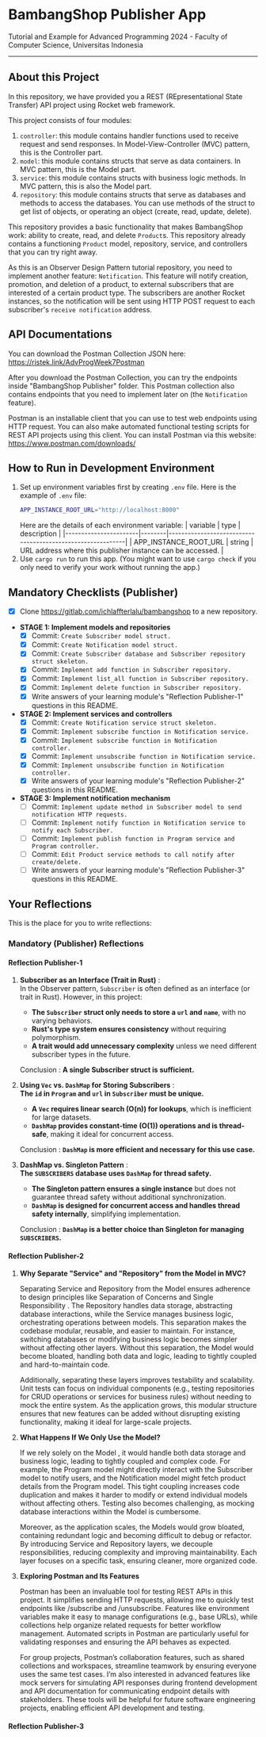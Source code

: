 # BambangShop Publisher App
Tutorial and Example for Advanced Programming 2024 - Faculty of Computer Science, Universitas Indonesia

---

## About this Project
In this repository, we have provided you a REST (REpresentational State Transfer) API project using Rocket web framework.

This project consists of four modules:
1.  `controller`: this module contains handler functions used to receive request and send responses.
    In Model-View-Controller (MVC) pattern, this is the Controller part.
2.  `model`: this module contains structs that serve as data containers.
    In MVC pattern, this is the Model part.
3.  `service`: this module contains structs with business logic methods.
    In MVC pattern, this is also the Model part.
4.  `repository`: this module contains structs that serve as databases and methods to access the databases.
    You can use methods of the struct to get list of objects, or operating an object (create, read, update, delete).

This repository provides a basic functionality that makes BambangShop work: ability to create, read, and delete `Product`s.
This repository already contains a functioning `Product` model, repository, service, and controllers that you can try right away.

As this is an Observer Design Pattern tutorial repository, you need to implement another feature: `Notification`.
This feature will notify creation, promotion, and deletion of a product, to external subscribers that are interested of a certain product type.
The subscribers are another Rocket instances, so the notification will be sent using HTTP POST request to each subscriber's `receive notification` address.

## API Documentations

You can download the Postman Collection JSON here: https://ristek.link/AdvProgWeek7Postman

After you download the Postman Collection, you can try the endpoints inside "BambangShop Publisher" folder.
This Postman collection also contains endpoints that you need to implement later on (the `Notification` feature).

Postman is an installable client that you can use to test web endpoints using HTTP request.
You can also make automated functional testing scripts for REST API projects using this client.
You can install Postman via this website: https://www.postman.com/downloads/

## How to Run in Development Environment
1.  Set up environment variables first by creating `.env` file.
    Here is the example of `.env` file:
    ```bash
    APP_INSTANCE_ROOT_URL="http://localhost:8000"
    ```
    Here are the details of each environment variable:
    | variable              | type   | description                                                |
    |-----------------------|--------|------------------------------------------------------------|
    | APP_INSTANCE_ROOT_URL | string | URL address where this publisher instance can be accessed. |
2.  Use `cargo run` to run this app.
    (You might want to use `cargo check` if you only need to verify your work without running the app.)

## Mandatory Checklists (Publisher)
-   [x] Clone https://gitlab.com/ichlaffterlalu/bambangshop to a new repository.
-   **STAGE 1: Implement models and repositories**
    -   [x] Commit: `Create Subscriber model struct.`
    -   [x] Commit: `Create Notification model struct.`
    -   [x] Commit: `Create Subscriber database and Subscriber repository struct skeleton.`
    -   [x] Commit: `Implement add function in Subscriber repository.`
    -   [x] Commit: `Implement list_all function in Subscriber repository.`
    -   [x] Commit: `Implement delete function in Subscriber repository.`
    -   [x] Write answers of your learning module's "Reflection Publisher-1" questions in this README.
-   **STAGE 2: Implement services and controllers**
    -   [x] Commit: `Create Notification service struct skeleton.`
    -   [x] Commit: `Implement subscribe function in Notification service.`
    -   [x] Commit: `Implement subscribe function in Notification controller.`
    -   [x] Commit: `Implement unsubscribe function in Notification service.`
    -   [x] Commit: `Implement unsubscribe function in Notification controller.`
    -   [x] Write answers of your learning module's "Reflection Publisher-2" questions in this README.
-   **STAGE 3: Implement notification mechanism**
    -   [ ] Commit: `Implement update method in Subscriber model to send notification HTTP requests.`
    -   [ ] Commit: `Implement notify function in Notification service to notify each Subscriber.`
    -   [ ] Commit: `Implement publish function in Program service and Program controller.`
    -   [ ] Commit: `Edit Product service methods to call notify after create/delete.`
    -   [ ] Write answers of your learning module's "Reflection Publisher-3" questions in this README.

## Your Reflections
This is the place for you to write reflections:

### Mandatory (Publisher) Reflections

#### Reflection Publisher-1

1. **Subscriber as an Interface (Trait in Rust)** :
   <br>In the Observer pattern, `Subscriber` is often defined as an interface (or trait in Rust). However, in this project:
   <br>
   - **The `Subscriber` struct only needs to store a `url` and `name`**, with no varying behaviors.
   - **Rust's type system ensures consistency** without requiring polymorphism.
   - **A trait would add unnecessary complexity** unless we need different subscriber types in the future.
   
   Conclusion : **A single Subscriber struct is sufficient.**


2. **Using `Vec` vs. `DashMap` for Storing Subscribers** :
   <br>**The `id` in `Program` and `url` in `Subscriber` must be unique.**
   <br>

   - **A `Vec` requires linear search (O(n)) for lookups**, which is inefficient for large datasets.
   - **`DashMap` provides constant-time (O(1)) operations and is thread-safe**, making it ideal for concurrent access.
   
   Conclusion : **`DashMap` is more efficient and necessary for this use case.**


3. **DashMap vs. Singleton Pattern** :
   <br>**The `SUBSCRIBERS` database uses `DashMap` for thread safety.**
   <br>

   - **The Singleton pattern ensures a single instance** but does not guarantee thread safety without additional synchronization.
   - **`DashMap` is designed for concurrent access and handles thread safety internally**, simplifying implementation.
   
   Conclusion : **`DashMap` is a better choice than Singleton for managing `SUBSCRIBERS`.**

#### Reflection Publisher-2

1. **Why Separate "Service" and "Repository" from the Model in MVC?**

    Separating Service and Repository from the Model ensures adherence to design principles like Separation of Concerns and Single Responsibility . The Repository handles data storage, abstracting database interactions, while the Service manages business logic, orchestrating operations between models. This separation makes the codebase modular, reusable, and easier to maintain. For instance, switching databases or modifying business logic becomes simpler without affecting other layers. Without this separation, the Model would become bloated, handling both data and logic, leading to tightly coupled and hard-to-maintain code.

    Additionally, separating these layers improves testability and scalability. Unit tests can focus on individual components (e.g., testing repositories for CRUD operations or services for business rules) without needing to mock the entire system. As the application grows, this modular structure ensures that new features can be added without disrupting existing functionality, making it ideal for large-scale projects.


2. **What Happens If We Only Use the Model?**
   
    If we rely solely on the Model , it would handle both data storage and business logic, leading to tightly coupled and complex code. For example, the Program model might directly interact with the Subscriber model to notify users, and the Notification model might fetch product details from the Program model. This tight coupling increases code duplication and makes it harder to modify or extend individual models without affecting others. Testing also becomes challenging, as mocking database interactions within the Model is cumbersome.

    Moreover, as the application scales, the Models would grow bloated, containing redundant logic and becoming difficult to debug or refactor. By introducing Service and Repository layers, we decouple responsibilities, reducing complexity and improving maintainability. Each layer focuses on a specific task, ensuring cleaner, more organized code.


3. **Exploring Postman and Its Features**

   Postman has been an invaluable tool for testing REST APIs in this project. It simplifies sending HTTP requests, allowing me to quickly test endpoints like /subscribe and /unsubscribe. Features like environment variables make it easy to manage configurations (e.g., base URLs), while collections help organize related requests for better workflow management. Automated scripts in Postman are particularly useful for validating responses and ensuring the API behaves as expected.

    For group projects, Postman’s collaboration features, such as shared collections and workspaces, streamline teamwork by ensuring everyone uses the same test cases. I’m also interested in advanced features like mock servers for simulating API responses during frontend development and API documentation for communicating endpoint details with stakeholders. These tools will be helpful for future software engineering projects, enabling efficient API development and testing.

#### Reflection Publisher-3
